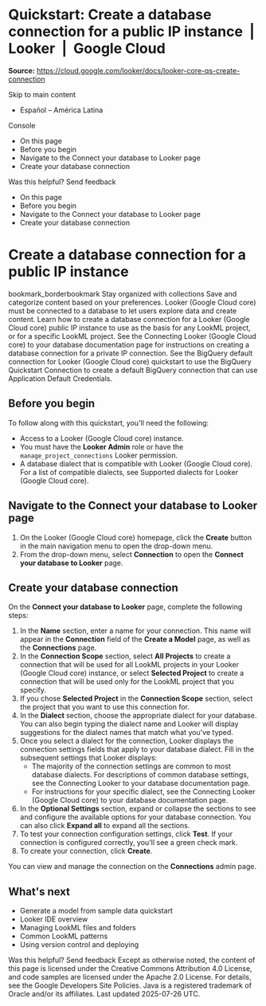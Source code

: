 # Quickstart: Create a database connection for a public IP instance  |  Looker  |  Google Cloud

**Source:** https://cloud.google.com/looker/docs/looker-core-qs-create-connection

Skip to main content 
  * Español – América Latina

Console 


  * On this page
  * Before you begin
  * Navigate to the Connect your database to Looker page
  * Create your database connection




Was this helpful?
Send feedback 
  * On this page
  * Before you begin
  * Navigate to the Connect your database to Looker page
  * Create your database connection


# Create a database connection for a public IP instance
bookmark_borderbookmark Stay organized with collections  Save and categorize content based on your preferences.
Looker (Google Cloud core) must be connected to a database to let users explore data and create content. Learn how to create a database connection for a Looker (Google Cloud core) public IP instance to use as the basis for any LookML project, or for a specific LookML project.
See the Connecting Looker (Google Cloud core) to your database documentation page for instructions on creating a database connection for a private IP connection. See the BigQuery default connection for Looker (Google Cloud core) quickstart to use the BigQuery Quickstart Connection to create a default BigQuery connection that can use Application Default Credentials.
## Before you begin
To follow along with this quickstart, you'll need the following:
  * Access to a Looker (Google Cloud core) instance.
  * You must have the **Looker Admin** role or have the `manage_project_connections` Looker permission.
  * A database dialect that is compatible with Looker (Google Cloud core). For a list of compatible dialects, see Supported dialects for Looker (Google Cloud core).


## Navigate to the Connect your database to Looker page
  1. On the Looker (Google Cloud core) homepage, click the **Create** button in the main navigation menu to open the drop-down menu.
  2. From the drop-down menu, select **Connection** to open the **Connect your database to Looker** page.


## Create your database connection
On the **Connect your database to Looker** page, complete the following steps:
  1. In the **Name** section, enter a name for your connection. This name will appear in the **Connection** field of the **Create a Model** page, as well as the **Connections** page.
  2. In the **Connection Scope** section, select **All Projects** to create a connection that will be used for all LookML projects in your Looker (Google Cloud core) instance, or select **Selected Project** to create a connection that will be used only for the LookML project that you specify.
  3. If you chose **Selected Project** in the **Connection Scope** section, select the project that you want to use this connection for.
  4. In the **Dialect** section, choose the appropriate dialect for your database. You can also begin typing the dialect name and Looker will display suggestions for the dialect names that match what you've typed.
  5. Once you select a dialect for the connection, Looker displays the connection settings fields that apply to your database dialect. Fill in the subsequent settings that Looker displays:
     * The majority of the connection settings are common to most database dialects. For descriptions of common database settings, see the Connecting Looker to your database documentation page.
     * For instructions for your specific dialect, see the Connecting Looker (Google Cloud core) to your database documentation page.
  6. In the **Optional Settings** section, expand or collapse the sections to see and configure the available options for your database connection. You can also click **Expand all** to expand all the sections.
  7. To test your connection configuration settings, click **Test**. If your connection is configured correctly, you'll see a green check mark.
  8. To create your connection, click **Create**.


You can view and manage the connection on the **Connections** admin page.
## What's next
  * Generate a model from sample data quickstart
  * Looker IDE overview
  * Managing LookML files and folders
  * Common LookML patterns
  * Using version control and deploying


Was this helpful?
Send feedback 
Except as otherwise noted, the content of this page is licensed under the Creative Commons Attribution 4.0 License, and code samples are licensed under the Apache 2.0 License. For details, see the Google Developers Site Policies. Java is a registered trademark of Oracle and/or its affiliates.
Last updated 2025-07-26 UTC.



